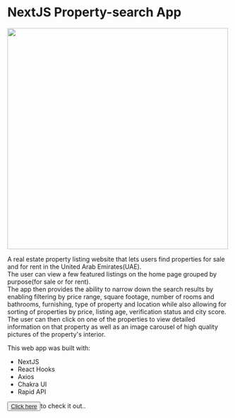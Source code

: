 # NextJS Property-search App

<img src="https://ibb.co/C0wmf5Q" width="500">

A real estate property listing website that lets users find properties for sale and for rent in the United Arab Emirates(UAE).<br/>
The user can view a few featured listings on the home page grouped by purpose(for sale or for rent).<br/>
The app then provides the ability to narrow down the search results by enabling filtering by price range, square footage, number of rooms and bathrooms, furnishing, type of property and location while also allowing for sorting of properties by price, listing age, verification status and city score.<br/>
The user can then click on one of the properties to view detailed information on that property as well as an image carousel of high quality pictures of the property's interior.

This web app was built with:
* NextJS
* React Hooks
* Axios
* Chakra UI
* Rapid API

<button> <a href="https://property-search-eta.vercel.app/" target="_blank">Click here</a></button>to check it out..